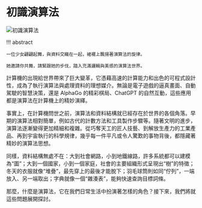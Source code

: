 # 初識演算法

<div class="center-table" markdown>

![初識演算法](../assets/covers/chapter_introduction.jpg)

</div>

!!! abstract

    一位少女翩翩起舞，與資料交織在一起，裙襬上飄揚著演算法的旋律。
    
    她邀請你共舞，請緊跟她的步伐，踏入充滿邏輯與美感的演算法世界。

計算機的出現給世界帶來了巨大變革，它憑藉高速的計算能力和出色的可程式設計性，成為了執行演算法與處理資料的理想媒介。無論是電子遊戲的逼真畫面、自動駕駛的智慧決策，還是 AlphaGo 的精彩棋局、ChatGPT 的自然互動，這些應用都是演算法在計算機上的精妙演繹。

事實上，在計算機問世之前，演算法和資料結構就已經存在於世界的各個角落。早期的演算法相對簡單，例如古代的計數方法和工具製作步驟等。隨著文明的進步，演算法逐漸變得更加精細和複雜。從巧奪天工的匠人技藝、到解放生產力的工業產品、再到宇宙執行的科學規律，幾乎每一件平凡或令人驚歎的事物背後，都隱藏著精妙的演算法思想。

同樣，資料結構無處不在：大到社會網路，小到地鐵線路，許多系統都可以建模為“圖”；大到一個國家，小到一個家庭，社會的主要組織形式呈現出“樹”的特徵；冬天的衣服就像“堆疊”，最先穿上的最後才能脫下；羽毛球筒則如同“佇列”，一端放入、另一端取出；字典就像一個“雜湊表”，能夠快速查詢目標詞條。

那麼，什麼是演算法，它在我們日常生活中扮演著怎樣的角色？接下來，我們將就這些問題展開探討。
